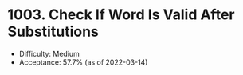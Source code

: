 # 1003. Check If Word Is Valid After Substitutions
- Difficulty: Medium
- Acceptance: 57.7% (as of 2022-03-14)
